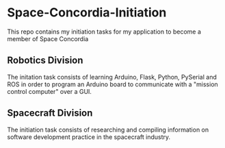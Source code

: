 # Space-Concordia-Initiation
This repo contains my initiation tasks for my application to become a member of Space Concordia

## Robotics Division

The initation task consists of learning Arduino, Flask, Python, PySerial and ROS in order to program an Arduino board to communicate with a "mission control computer" over a GUI.

## Spacecraft Division

The initiation task consists of researching and compiling information on software development practice in the spacecraft industry.
